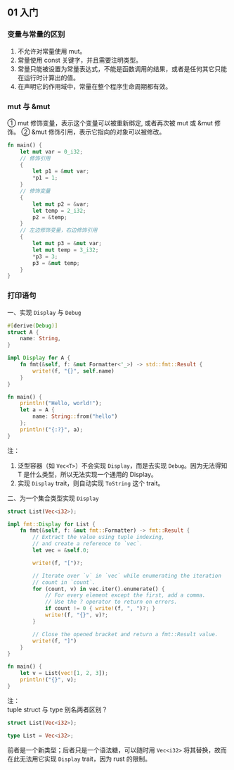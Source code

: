## 01 入门

### 变量与常量的区别

1. 不允许对常量使用 mut。  
2. 常量使用 const 关键字，并且需要注明类型。
3. 常量只能被设置为常量表达式，不能是函数调用的结果，或者是任何其它只能在运行时计算出的值。
4. 在声明它的作用域中，常量在整个程序生命周期都有效。


### mut 与 &mut

① mut 修饰变量，表示这个变量可以被重新绑定, 或者再次被 mut 或 &mut 修饰。
② &mut 修饰引用，表示它指向的对象可以被修改。

```rust
fn main() {
    let mut var = 0_i32;
    // 修饰引用
    {
        let p1 = &mut var;
        *p1 = 1;
    }
    // 修饰变量
    {
        let mut p2 = &var;
        let temp = 2_i32;
        p2 = &temp;
    }
    // 左边修饰变量，右边修饰引用
    {
        let mut p3 = &mut var;
        let mut temp = 3_i32;
        *p3 = 3;
        p3 = &mut temp;
    }
}
```


### 打印语句

一、实现 `Display` 与 `Debug`

```rust
#[derive(Debug)]
struct A {
    name: String,
}

impl Display for A {
    fn fmt(&self, f: &mut Formatter<'_>) -> std::fmt::Result {
        write!(f, "{}", self.name)
    }
}

fn main() {
    println!("Hello, world!");
    let a = A {
        name: String::from("hello")
    };
    println!("{:?}", a);
}
```

注：  
1. 泛型容器（如 `Vec<T>`）不会实现 `Display`，而是去实现 `Debug`。因为无法得知 T 是什么类型，所以无法实现一个通用的 Display。
2. 实现 `Display` trait，则自动实现 `ToString` 这个 trait。


二、为一个集合类型实现 `Display`

```rust
struct List(Vec<i32>);

impl fmt::Display for List {
    fn fmt(&self, f: &mut fmt::Formatter) -> fmt::Result {
        // Extract the value using tuple indexing,
        // and create a reference to `vec`.
        let vec = &self.0;

        write!(f, "[")?;

        // Iterate over `v` in `vec` while enumerating the iteration
        // count in `count`.
        for (count, v) in vec.iter().enumerate() {
            // For every element except the first, add a comma.
            // Use the ? operator to return on errors.
            if count != 0 { write!(f, ", ")?; }
            write!(f, "{}", v)?;
        }

        // Close the opened bracket and return a fmt::Result value.
        write!(f, "]")
    }
}

fn main() {
    let v = List(vec![1, 2, 3]);
    println!("{}", v);
}
```

注：  
tuple struct 与 type 别名两者区别？

```rust
struct List(Vec<i32>);

type List = Vec<i32>;
```

前者是一个新类型；后者只是一个语法糖，可以随时用 `Vec<i32>` 将其替换，故而在此无法用它实现 `Display` trait，因为 rust 的限制。
